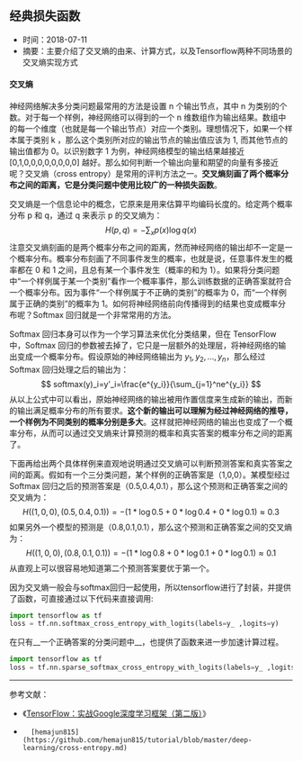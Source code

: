 ## 经典损失函数

- 时间：2018-07-11
- 摘要：主要介绍了交叉熵的由来、计算方式，以及Tensorflow两种不同场景的交叉熵实现方式

#### 交叉熵

神经网络解决多分类问题最常用的方法是设置 n 个输出节点，其中 n 为类别的个数。对于每一个样例，神经网络可以得到的一个 n 维数组作为输出结果。数组中的每一个维度（也就是每一个输出节点）对应一个类别。理想情况下，如果一个样本属于类别 k ，那么这个类别所对应的输出节点的输出值应该为 1, 而其他节点的输出值都为 0。以识别数字 1 为例，神经网络模型的输出结果越接近 [0,1,0,0,0,0,0,0,0,0] 越好。那么如何判断一个输出向量和期望的向量有多接近呢？交叉熵（cross entropy）是常用的评判方法之一。__交叉熵刻画了两个概率分布之间的距离，它是分类问题中使用比较广的一种损失函数__。

交叉熵是一个信息论中的概念，它原来是用来估算平均编码长度的。给定两个概率分布 p 和 q，通过 q 来表示 p 的交叉熵为：
$$
H(p,q)=-\sum_x p(x)\log q(x)
$$
注意交叉熵刻画的是两个概率分布之间的距离，然而神经网络的输出却不一定是一个概率分布。概率分布刻画了不同事件发生的概率，也就是说，任意事件发生的概率都在 0 和 1 之间，且总有某一个事件发生（概率的和为 1）。如果将分类问题中“一个样例属于某一个类别”看作一个概率事件，那么训练数据的正确答案就符合一个概率分布。因为事件“一个样例属于不正确的类别”的概率为 0，而“一个样例属于正确的类别”的概率为 1。如何将神经网络前向传播得到的结果也变成概率分布呢？Softmax 回归就是一个非常常用的方法。

Softmax 回归本身可以作为一个学习算法来优化分类结果，但在 TensorFlow 中，Softmax 回归的参数被去掉了，它只是一层额外的处理层，将神经网络的输出变成一个概率分布。假设原始的神经网络输出为 $y_1,y_2,...,y_n$，那么经过 Softmax 回归处理之后的输出为：
$$
softmax(y)_i=y'_i=\frac{e^{y_i}}{\sum_{j=1}^ne^{y_i}}
$$
从以上公式中可以看出，原始神经网络的输出被用作置信度来生成新的输出，而新的输出满足概率分布的所有要求。__这个新的输出可以理解为经过神经网络的推导，一个样例为不同类别的概率分别是多大__。这样就把神经网络的输出也变成了一个概率分布，从而可以通过交叉熵来计算预测的概率和真实答案的概率分布之间的距离了。

下面再给出两个具体样例来直观地说明通过交叉熵可以判断预测答案和真实答案之间的距离。假如有一个三分类问题，某个样例的正确答案是（1,0,0）。某模型经过 Softmax 回归之后的预测答案是（0.5,0.4,0.1），那么这个预测和正确答案之间的交叉熵为：
$$
H((1,0,0),(0.5,0.4,0.1))=-(1*\log0.5+0*\log0.4+0*\log0.1)\approx0.3
$$
 如果另外一个模型的预测是（0.8,0.1,0.1），那么这个预测和正确答案之间的交叉熵为：
$$
H((1,0,0),(0.8,0.1,0.1))=-(1*\log0.8+0*\log0.1+0*\log0.1)\approx0.1
$$
从直观上可以很容易地知道第二个预测答案要优于第一个。

因为交叉熵一般会与softmax回归一起使用，所以tensorflow进行了封装，并提供了函数，可直接通过以下代码来直接调用:

```python
import tensorflow as tf
loss = tf.nn.softmax_cross_entropy_with_logits(labels=y_ ,logits=y)
```

 在只有__一个正确答案的分类问题中__，也提供了函数来进一步加速计算过程。

```python
import tensorflow as tf
loss = tf.nn.sparse_softmax_cross_entropy_with_logits(labels=y_ ,logits=y)
```

---

参考文献：

- 《[TensorFlow：实战Google深度学习框架（第二版）](https://book.douban.com/subject/30137062/)》
-       [hemajun815](https://github.com/hemajun815/tutorial/blob/master/deep-learning/cross-entropy.md) 


